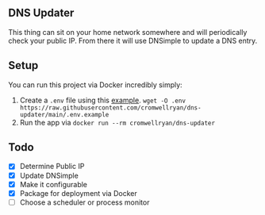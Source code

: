 ## DNS Updater

This thing can sit on your home network somewhere and will periodically check your public IP. From there it will use DNSimple to update a DNS entry.

## Setup
You can run this project via Docker incredibly simply:

1. Create a `.env` file using this [example][dot-env-example]. `wget -O .env https://raw.githubusercontent.com/cromwellryan/dns-updater/main/.env.example` 
2. Run the app via `docker run --rm cromwellryan/dns-updater`

## Todo
- [x] Determine Public IP
- [x] Update DNSimple
- [x] Make it configurable
- [x] Package for deployment via Docker
- [ ] Choose a scheduler or process monitor

[dot-env-example]: https://raw.githubusercontent.com/cromwellryan/dns-updater/main/.env.example
